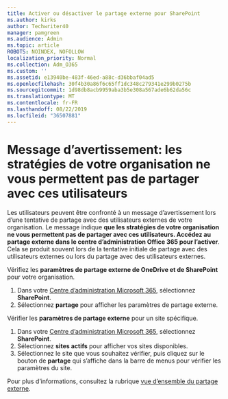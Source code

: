 ```yaml
---
title: Activer ou désactiver le partage externe pour SharePoint
ms.author: kirks
author: Techwriter40
manager: pamgreen
ms.audience: Admin
ms.topic: article
ROBOTS: NOINDEX, NOFOLLOW
localization_priority: Normal
ms.collection: Adm_O365
ms.custom: ''
ms.assetid: e13940be-483f-46ed-a88c-d36bbaf04ad5
ms.openlocfilehash: 30f4b30a86f6c65ff1dc348c279341e299b0275b
ms.sourcegitcommit: 1d98db8acb9959aba3b5e308a567ade6b62da56c
ms.translationtype: MT
ms.contentlocale: fr-FR
ms.lasthandoff: 08/22/2019
ms.locfileid: "36507881"
---
```

# <a name="warning-message-your-organizations-policies-dont-allow-you-to-share-with-these-users"></a>Message d’avertissement: les stratégies de votre organisation ne vous permettent pas de partager avec ces utilisateurs

Les utilisateurs peuvent être confronté à un message d’avertissement lors d’une tentative de partage avec des utilisateurs externes de votre organisation. Le message indique **que les stratégies de votre organisation ne vous permettent pas de partager avec ces utilisateurs. Accédez au partage externe dans le centre d’administration Office 365 pour l’activer**. Cela se produit souvent lors de la tentative initiale de partage avec des utilisateurs externes ou lors du partage avec des utilisateurs externes.

Vérifiez les **paramètres de partage externe de OneDrive et de SharePoint** pour votre organisation.

1. Dans votre [Centre d’administration Microsoft 365](https://admin.microsoft.com/AdminPortal/Home#/homepage">https://admin.microsoft.com/), sélectionnez **SharePoint**.
3. Sélectionnez **partage** pour afficher les paramètres de partage externe.

Vérifier les **paramètres de partage externe** pour un site spécifique.

1. Dans votre [Centre d’administration Microsoft 365](https://admin.microsoft.com/AdminPortal/Home#/homepage">https://admin.microsoft.com/), sélectionnez **SharePoint**.
2. Sélectionnez **sites actifs** pour afficher vos sites disponibles.
3. Sélectionnez le site que vous souhaitez vérifier, puis cliquez sur le bouton de **partage** qui s’affiche dans la barre de menus pour vérifier les paramètres du site.

Pour plus d’informations, consultez la rubrique [vue d’ensemble du partage externe](https://docs.microsoft.com/sharepoint/external-sharing-overview).